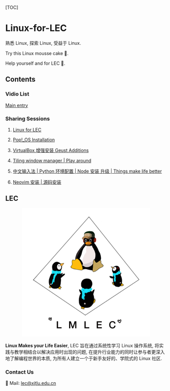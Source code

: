 [TOC]

# Linux-for-LEC

熟悉 Linux, 探索 Linux, 受益于 Linux.

Try this Linux mousse cake 🍰.

Help yourself and for LEC 🍻.

## Contents

### Vidio List

[Main entry](https://video.xjtlu.edu.cn/Mediasite/Channel/f02e0faa72b2466b8c99abba5c83033c5f/browse/null/most-recent/null/0/null)

### Sharing Sessions

1. [Linux for LEC](https://video.xjtlu.edu.cn/Mediasite/Channel/f02e0faa72b2466b8c99abba5c83033c5f/watch/f1c9b139179e4f44b095c60a1f82eb291d)

2. [Pop!\_OS Installation](https://video.xjtlu.edu.cn/Mediasite/Channel/f02e0faa72b2466b8c99abba5c83033c5f/watch/e850663dc0884b45896a88f7f54702671d)

3. [VirtualBox 增强安装 Geust Additions](https://video.xjtlu.edu.cn/Mediasite/Channel/f02e0faa72b2466b8c99abba5c83033c5f/watch/014ec24d4ebd4b758801956f7f4073a11d)

4. [Tiling window manager | Play around](https://video.xjtlu.edu.cn/Mediasite/Channel/f02e0faa72b2466b8c99abba5c83033c5f/watch/acbadc70586047ae97abe741689f0acf1d)

5. [中文输入法 | Python 环境配置 | Node 安装 升级 | Things make life better](https://video.xjtlu.edu.cn/Mediasite/Channel/f02e0faa72b2466b8c99abba5c83033c5f/watch/60d7d0c4c9e441b3bbca133daf8694bd1d)

6. [Neovim 安装 | 源码安装](https://video.xjtlu.edu.cn/Mediasite/Channel/f02e0faa72b2466b8c99abba5c83033c5f/watch/49e0c5876a2f44db8f88a49724cf21311d)

## LEC

<div align=center><img width="400" height="400" src="./images/lec.jpg"></div>

**Linux Makes your Life Easier**, LEC 旨在通过系统性学习 Linux 操作系统, 将实践与教学相结合以解决应用时出现的问题, 在提升行业能力的同时让参与者更深入地了解编程世界的本质, 为所有人建立一个于新手友好的、学院式的 Linux 社区.

### Contact Us

📧 Mail: lec@xjtlu.edu.cn
